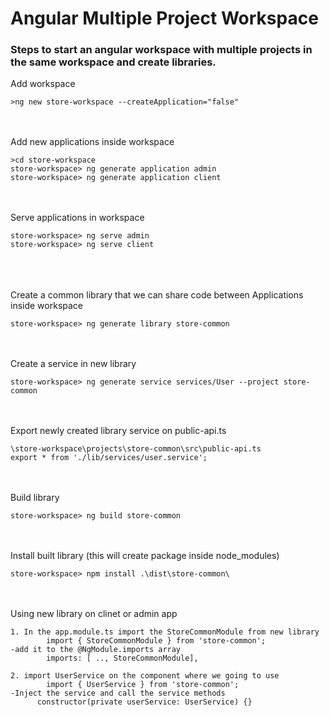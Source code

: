 # Angular Multiple Project Workspace

### Steps to start an angular workspace with multiple projects in the same workspace and create libraries.

Add workspace
```
>ng new store-workspace --createApplication="false"
```
<br/><br/>
Add new applications inside workspace
```
>cd store-workspace
store-workspace> ng generate application admin
store-workspace> ng generate application client
```
<br/><br/>
Serve applications in workspace
```
store-workspace> ng serve admin
store-workspace> ng serve client
```

<br/><br/><br/>
Create a common library that we can share code between Applications inside workspace
```
store-workspace> ng generate library store-common
```
<br/><br/>
Create a service in new library
```
store-workspace> ng generate service services/User --project store-common
```
<br/><br/>
Export newly created library service on public-api.ts
```
\store-workspace\projects\store-common\src\public-api.ts
export * from './lib/services/user.service';
```
<br/><br/>
Build library
```
store-workspace> ng build store-common
```
<br/><br/>
Install built library (this will create package inside node_modules)
```
store-workspace> npm install .\dist\store-common\
```
<br/><br/>
Using new library on clinet or admin app
```
1. In the app.module.ts import the StoreCommonModule from new library
	    import { StoreCommonModule } from 'store-common';
-add it to the @NgModule.imports array
	    imports: [ .., StoreCommonModule],
	
2. import UserService on the component where we going to use
	    import { UserService } from 'store-common';
-Inject the service and call the service methods
      constructor(private userService: UserService) {}
```
